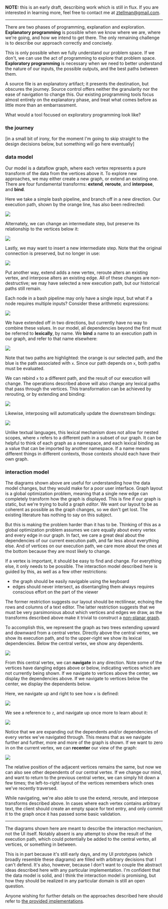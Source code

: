 **NOTE:** this is an early draft, describing work which is still in flux.  If you are interested in learning more, feel free to contact me at ztellman@gmail.com.  

---

There are two phases of programming, explanation and exploration.  **Explanatory programming** is possible when we know where we are, where we're going, and how we intend to get there.  The only remaining challenge is to describe our approach correctly and concisely.  

This is only possible when we fully understand our problem space.  If we don't, we can use the act of programming to explore that problem space.  **Exploratory programming** is necessary when we need to better understand the nature of our inputs, the possible outputs, and the best paths between them.

A source file is an explanatory artifact; it presents the destination, but obscures the journey.  Source control offers neither the granularity nor the ease of navigation to change this.  Our existing programming tools focus almost entirely on the explanatory phase, and treat what comes before as little more than an embarrassment.  

What would a tool focused on exploratory programming look like?

### the journey

[in a small bit of irony, for the moment I'm going to skip straight to the design decisions below, but something will go here eventually]

### data model

Our model is a dataflow graph, where each vertex represents a pure transform of the data from the vertices above it.  To explore new approaches, we may either create a new graph, or extend an existing one.  There are four fundamental transforms: **extend**, **reroute**, and **interpose**, and **bind**.

Here we take a simple bash pipeline, and branch off in a new direction.  Our execution path, shown by the orange line, has also been redirected:

![](doc/extend.png)

Alternately, we can change an intermediate step, but preserve its relationship to the vertices below it: 

![](doc/reroute.png)

Lastly, we may want to insert a new intermediate step.  Note that the original connection is preserved, but no longer in use:

![](doc/interpose.png)

Put another way, extend adds a new vertex, reroute alters an existing vertex, and interpose alters an existing edge.  All of these changes are non-destructive; we may have selected a new execution path, but our historical paths still remain.

Each node in a bash pipeline may only have a single input, but what if a node requires multiple inputs?  Consider these arithmetic expressions:

![](doc/arithmetic1.png)

We have extended off in two directions, but currently have no way to combine these values.  In our model, all dependencies beyond the first must be referred to **lexically**, by name.  We **bind** a name to an execution path in our graph, and refer to that name elsewhere:

![](doc/arithmetic2.png)

Note that two paths are highlighted: the orange is our selected path, and the blue is the path associated with `x`.  Since our path depends on `x`, both paths must be evaluated.

We can rebind `x` to a different path, and the result of our execution will change.  The operations described above will also change any lexical paths that pass through the vertices.  This transformation can be achieved by rerouting, or by extending and binding:

![](doc/arithmetic3.png)

Likewise, interposing will automatically update the downstream bindings:

![](doc/arithmetic4.png)

Unlike textual languages, this lexical mechanism does not allow for nested scopes, where `x` refers to a different path in a subset of our graph.  It can be helpful to think of each graph as a namespace, and each lexical binding as a value that can be imported by another namespace.  If a name means different things in different contexts, those contexts should each have their own graph.

### interaction model

The diagrams shown above are useful for understanding how the data model changes, but they would make for a poor user interface.  Graph layout is a global optimization problem, meaning that a single new edge can completely transform how the graph is displayed.  This is fine if our graph is static, but we're trying to build a graph *editor*.  We want our layout to be as coherent as possible as the graph changes, so we don't get lost.  The existing literature has nothing to say on this subject.

But this is making the problem harder than it has to be.  Thinking of this as a global optimization problem assumes we care equally about every vertex and every edge in our graph.  In fact, we care a great deal about the dependencies of our current execution path, and far less about everything else.  And of vertices on our execution path, we care more about the ones at the bottom because they are most likely to change.

If a vertex is important, it should be easy to find and change.  For everything else, it only needs to be possible.  The interaction model described here is guided by this, as well as a few other restrictions:

* the graph should be easily navigable using the keyboard
* edges should never intersect, as disentangling them always requires conscious effort on the part of the viewer

The former restriction suggests our layout should be rectilinear, echoing the rows and columns of a text editor.  The latter restriction suggests that we must be very parsimonious about which vertices and edges we draw, as the transforms described above make it trivial to construct a [non-planar graph](https://en.wikipedia.org/wiki/Planar_graph).  

To accomplish this, we represent the graph as two trees extending upward and downward from a central vertex.  Directly above the central vertex, we show its execution path, and to the upper-right we show its lexical dependencies.  Below the central vertex, we show any dependents.  

![](doc/layout1.png)

From this central vertex, we can **navigate** in any direction.  Note some of the vertices have dangling edges above or below, indicating vertices which are not currently being shown.  If we navigate to vertices above the center, we display the dependencies above.  If we navigate to vertices below the center, we display the dependents below.

Here, we navigate up and right to see how `x` is defined:

![](doc/layout2.png)

We see a reference to `z`, and navigate up once more to learn about it:

![](doc/layout3.png)

Notice that we are expanding out the dependents and/or dependencies of every vertex we've navigated through.  This means that as we navigate further and further, more and more of the graph is shown.  If we want to zero in on the current vertex, we can **recenter** our view of the graph:

![](doc/layout4.png)

The relative position of the adjacent vertices remains the same, but now we can also see other dependents of our central vertex.  If we change our mind, and want to return to the previous central vertex, we can simply hit down a few times; the left-to-right layout of the vertices remembers which ones we've recently traversed.

While navigating, we're also able to use the extend, reroute, and interpose transforms described above.  In cases where each vertex contains arbitrary text, the client should create an empty space for text entry, and only commit it to the graph once it has passed some basic validation.

---

The diagrams shown here are meant to describe the interaction mechanism, not the UI itself.  Notably absent is any attempt to show the result of the execution path, which could potentially be added to the central vertex, all vertices, or something in between.  

This is in part because it's still early days, and my UI prototypes (which broadly resemble these diagrams) are filled with arbitrary decisions that I can't defend.  It's also, however, because I don't want to couple the abstract ideas described here with any particular implementation.  I'm confident that the data model is solid, and I think the interaction model is promising, but how they should be realized in any particular domain is still an open question.

Anyone wishing for further details on the approaches described here should refer to [the provided implementations](https://github.com/lacuna/model/tree/master/src/io/lacuna/model).
















